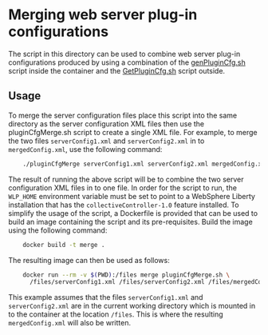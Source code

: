 # Merging web server plug-in configurations

The script in this directory can be used to combine web server plug-in configurations produced by using a combination of the [genPluginCfg.sh](../gen-plugin-cfg) script inside the container and the [GetPluginCfg.sh](../get-plugin-cfg) script outside.

## Usage

To merge the server configuration files place this script into the same directory as the server configuration XML files then use the pluginCfgMerge.sh script to create a single XML file. For example, to merge the two files `serverConfig1.xml` and `serverConfig2.xml` in to `mergedConfig.xml`, use the following command:

```bash
    ./pluginCfgMerge serverConfig1.xml serverConfig2.xml mergedConfig.xml
```
  
The result of running the above script will be to combine the two server configuration XML files in to one file. In order for the script to run, the `WLP_HOME` environment variable must be set to point to a WebSphere Liberty installation that has the `collectiveController-1.0` feature installed. To simplify the usage of the script, a Dockerfile is provided that can be used to build an image containing the script and its pre-requisites. Build the image using the following command:

```bash
    docker build -t merge .
```

The resulting image can then be used as follows:

```bash
    docker run --rm -v $(PWD):/files merge pluginCfgMerge.sh \
      /files/serverConfig1.xml /files/serverConfig2.xml /files/mergedConfig.xml
```

This example assumes that the files `serverConfig1.xml` and `serverConfig2.xml` are in the current working directory which is mounted in to the container at the location `/files`. This is where the resulting `mergedConfig.xml` will also be written.

